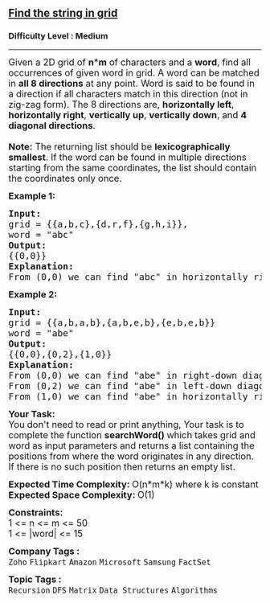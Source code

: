 <h2><a href="https://practice.geeksforgeeks.org/problems/find-the-string-in-grid0111/0">Find the string in grid</a></h2><h3>Difficulty Level : Medium</h3><hr><div class="problems_problem_content__Xm_eO"><p><span style="font-size: 18px;">Given a 2D grid&nbsp;of <strong>n</strong>*<strong>m</strong> of characters and a <strong>word</strong>, find all occurrences of given word in grid. A word can be matched in <strong>all 8 directions</strong> at any point. Word is said to be found in a direction if all characters match in this direction (not in zig-zag form). The 8 directions are, <strong>horizontally left</strong>, <strong>horizontally right</strong>, <strong>vertically up</strong>, <strong>vertically down</strong>, and <strong>4 diagonal directions</strong>.<br><br><strong>Note:</strong> The returning list should be <strong>lexicographically smallest</strong>. If the word can be found in multiple directions starting from the same coordinates, the list should contain the coordinates only once.&nbsp;</span></p>
<p><span style="font-size: 18px;"><strong>Example 1:</strong></span></p>
<pre><span style="font-size: 18px;"><strong>Input: <br></strong>grid = {{a,b,c},{d,r,f},{g,h,i}},
word = "abc"
<strong>Output: <br></strong>{{0,0}}
<strong>Explanation: <br></strong>From (0,0) we can find "abc" in horizontally right direction.</span>
</pre>
<p><span style="font-size: 18px;"><strong>Example 2:</strong></span></p>
<pre><span style="font-size: 18px;"><strong>Input: <br></strong>grid = {{a,b,a,b},{a,b,e,b},{e,b,e,b}}
word = "abe"
<strong>Output: <br></strong>{{0,0},{0,2},{1,0}}
<strong>Explanation: <br></strong>From (0,0) we can find "abe" in right-down diagonal. <br>From (0,2) we can find "abe" in left-down diagonal. <br>From (1,0) we can find "abe" in horizontally right direction.</span>
</pre>
<p><span style="font-size: 18px;"><strong>Your Task:</strong><br>You don't need to read or print anything, Your task is to complete the function&nbsp;<strong>searchWord()&nbsp;</strong>which takes grid and word as input parameters and returns a list containing the positions from where the word originates&nbsp;in any direction. If there is no such position then returns an&nbsp;empty&nbsp;list.</span></p>
<p><span style="font-size: 18px;"><strong>Expected Time Complexity:&nbsp;</strong>O(n*m*k) where k is constant<br><strong>Expected Space Complexity:&nbsp;</strong>O(1)</span></p>
<p><span style="font-size: 18px;"><strong>Constraints:</strong><br>1 &lt;= n &lt;= m &lt;= 50<br>1 &lt;= |word| &lt;= 15</span></p></div><p><span style=font-size:18px><strong>Company Tags : </strong><br><code>Zoho</code>&nbsp;<code>Flipkart</code>&nbsp;<code>Amazon</code>&nbsp;<code>Microsoft</code>&nbsp;<code>Samsung</code>&nbsp;<code>FactSet</code>&nbsp;<br><p><span style=font-size:18px><strong>Topic Tags : </strong><br><code>Recursion</code>&nbsp;<code>DFS</code>&nbsp;<code>Matrix</code>&nbsp;<code>Data Structures</code>&nbsp;<code>Algorithms</code>&nbsp;